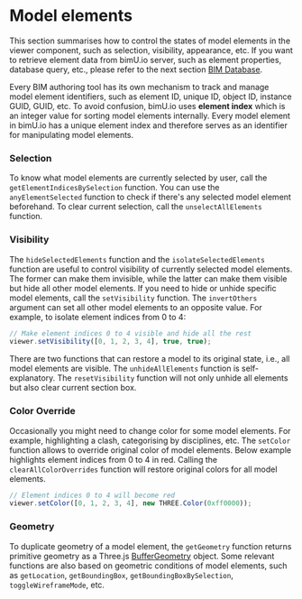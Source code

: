 # Model elements
This section summarises how to control the states of model elements in the viewer component, such as selection, visibility, appearance, etc. If you want to retrieve element data from bimU.io server, such as element properties, database query, etc., please refer to the next section [BIM Database](/developer/bim-database).

Every BIM authoring tool has its own mechanism to track and manage model element identifiers, such as element ID, unique ID, object ID, instance GUID, GUID, etc. To avoid confusion, bimU.io uses **element index** which is an integer value for sorting model elements internally. Every model element in bimU.io has a unique element index and therefore serves as an identifier for manipulating model elements.

### Selection
To know what model elements are currently selected by user, call the ```getElementIndicesBySelection``` function. You can use the ```anyElementSelected``` function to check if there's any selected model element beforehand. To clear current selection, call the ```unselectAllElements``` function.

### Visibility
The ```hideSelectedElements``` function and the ```isolateSelectedElements``` function are useful to control visibility of currently selected model elements. The former can make them invisible, while the latter can make them visible but hide all other model elements. If you need to hide or unhide specific model elements, call the ```setVisibility``` function. The ```invertOthers``` argument can set all other model elements to an opposite value. For example, to isolate element indices from 0 to 4:

``` javascript
// Make element indices 0 to 4 visible and hide all the rest
viewer.setVisibility([0, 1, 2, 3, 4], true, true);
```

There are two functions that can restore a model to its original state, i.e., all model elements are visible. The ```unhideAllElements``` function is self-explanatory. The ```resetVisibility``` function will not only unhide all elements but also clear current section box.

### Color Override
Occasionally you might need to change color for some model elements. For example, highlighting a clash, categorising by disciplines, etc. The ```setColor``` function allows to override original color of model elements. Below example highlights element indices from 0 to 4 in red. Calling the ```clearAllColorOverrides``` function will restore original colors for all model elements.

``` javascript
// Element indices 0 to 4 will become red
viewer.setColor([0, 1, 2, 3, 4], new THREE.Color(0xff0000));
```

### Geometry
To duplicate geometry of a model element, the ```getGeometry``` function returns primitive geometry as a Three.js [BufferGeometry](https://threejs.org/docs/#api/en/core/BufferGeometry) object. Some relevant functions are also based on geometric conditions of model elements, such as ```getLocation```, ```getBoundingBox```, ```getBoundingBoxBySelection```, ```toggleWireframeMode```, etc.
